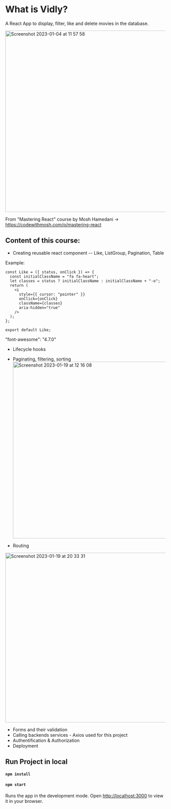 # What is Vidly?

A React App to display, filter, like and delete movies in the database.

<img width="571" alt="Screenshot 2023-01-04 at 11 57 58" src="https://user-images.githubusercontent.com/106656146/210530863-62db7f1a-62d6-4f26-80ba-e8c48e9cfbc9.png">

From "Mastering React" course by Mosh Hamedani
-> https://codewithmosh.com/p/mastering-react

## Content of this course:

- Creating reusable react component
  -- Like, ListGroup, Pagination, Table

Example:

```
const Like = ({ status, onClick }) => {
  const initialClassName = "fa fa-heart";
  let classes = status ? initialClassName : initialClassName + "-o";
  return (
    <i
      style={{ cursor: "pointer" }}
      onClick={onClick}
      className={classes}
      aria-hidden="true"
    />
  );
};

export default Like;
```

"font-awesome": "4.7.0"

- Lifecycle hooks
- Paginating, filtering, sorting
  <img width="556" alt="Screenshot 2023-01-19 at 12 16 08" src="https://user-images.githubusercontent.com/106656146/213416429-f51aad89-272d-4817-be0f-72b365bfc8e1.png">

- Routing
<img width="534" alt="Screenshot 2023-01-19 at 20 33 31" src="https://user-images.githubusercontent.com/106656146/213530679-fdac6772-390d-42cb-97d4-745fb1c93400.png">

- Forms and their validation
- Calling backends services - Axios used for this project
- Authentification & Authorization
- Deployment

## Run Project in local

#### `npm install`

#### `npm start`

Runs the app in the development mode.
Open [http://localhost:3000](http://localhost:3000) to view it in your browser.

